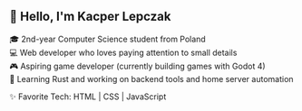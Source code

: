 ## 👋 Hello, I'm Kacper Lepczak

🎓 2nd-year Computer Science student from Poland  
💻 Web developer who loves paying attention to small details  
🎮 Aspiring game developer (currently building games with Godot 4)  
🦀 Learning Rust and working on backend tools and home server automation

✨ Favorite Tech: HTML | CSS | JavaScript

